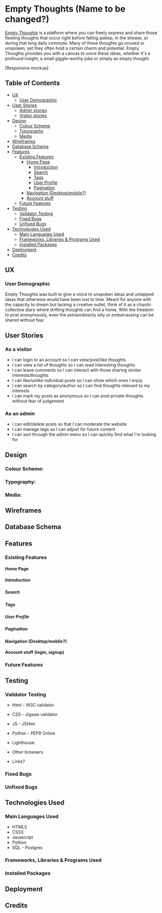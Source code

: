# Empty Thoughts (Name to be changed?)
[Empty Thoughts](https://empty-thoughts-071e97396088.herokuapp.com/) is a platform where you can freely express and share those fleeting thoughts that occur right before falling asleep, in the shower, or during that long daily commute.
Many of these thoughts go unused or unspoken, yet they often hold a certain charm and potential.
Empty Thoughts provides you with a canvas to voice these ideas, whether it's a profound insight, a small giggle-worthy joke or simply an empty thought.

[Responsive mockup]

## Table of Contents
+ [UX](#ux)
  + [User Demographic](#user-demographic)
+ [User Stories](#user-stories)
  + [Admin stories](#admin-stories)
  + [Visitor stories](#visitor-stories)
+ [Design](#design)
  + [Colour Scheme](#colour-scheme)
  + [Typography](#typography)
  + [Media](#media)
+ [Wireframes](#wireframes)
+ [Database Schema](#database-schema)
+ [Features](#features)
  + [Existing Features](#existing-features)
    + [Home Page](#home-page)
      + [Introduction](#introduction)
      + [Search](#search)
      + [Tags](#tags)
      + [User Profile](#user-profile)
      + [Pagination](#pagination)
    + [Navigation (Desktop/mobile?)](#navigation-desktopmobile)
    + [Account stuff](#account-stuff-login-signup)
  + [Future Features](#future-features)
+ [Testing](#testing)
  + [Validator Testing](#validator-testing)
  + [Fixed Bugs](#fixed-bugs)
  + [Unfixed Bugs](#unfixed-bugs)
+ [Technologies Used](#technologies-used)
  + [Main Languages Used](#main-languages-used)
  + [Frameworks, Libraries & Programs Used](#frameworks-libraries--programs-used)
  + [Installed Packages](#installed-packages)
+ [Deployment](#deployment)
+ [Credits](#credits)

## UX

### User Demographic

Empty Thoughts was built to give a voice to unspoken ideas and untapped ideas that otherwise would have been lost to time.
Meant for anyone with the capacity to dream but lacking a creative outlet, think of it as a chaotic collective diary where drifting thoughts can find a home.
With the freedom to post anonymously, even the extraordinarily silly or embarrassing can be shared without fear.

## User Stories

### As a visitor
  - I can login to an account so I can view/post/like thoughts
  - I can view a list of thoughts so I can read interesting thoughts
  - I can leave comments so I can interact with those sharing similar interests/thoughts
  - I can like/unlike individual posts so I can show which ones I enjoy
  - I can search by category/author so I can find thoughts relevant to my interests
  - I can mark my posts as anonymous so I can post private thoughts without fear of judgement

### As an admin
  - I can edit/delete posts so that I can moderate the website
  - I can manage tags so I can adjust for future content
  - I can sort through the admin menu so I can quickly find what I'm looking for

## Design

### Colour Scheme:
### Typography:
### Media:

## Wireframes

## Database Schema

## Features

### Existing Features

#### Home Page

##### Introduction
##### Search
##### Tags
##### User Profile
##### Pagination

#### Navigation (Desktop/mobile?)

#### Account stuff (login, signup)

### Future Features

## Testing

### Validator Testing
- Html - W3C validator
- CSS - Jigsaw validator
- JS - JSHint
- Python - PEP8 Online

- Lighthouse
- Other browsers
- Links?

### Fixed Bugs
### Unfixed Bugs

## Technologies Used

### Main Languages Used
- HTML5
- CSS3
- Javascript
- Python
- SQL - Postgres

### Frameworks, Libraries & Programs Used
### Installed Packages

## Deployment

## Credits
